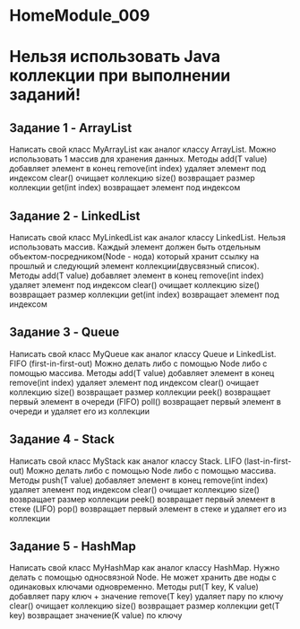 # HomeModule_009
# Нельзя использовать Java коллекции при выполнении заданий!
## Задание 1 - ArrayList
Написать свой класс MyArrayList как аналог классу ArrayList.
Можно использовать 1 массив для хранения данных.
Методы
add(T value) добавляет элемент в конец
remove(int index) удаляет элемент под индексом
clear() очищает коллекцию
size() возвращает размер коллекции
get(int index) возвращает элемент под индексом
## Задание 2 - LinkedList
Написать свой класс MyLinkedList как аналог классу LinkedList.
Нельзя использовать массив. Каждый элемент должен быть отдельным объектом-посредником(Node - нода) который хранит ссылку на прошлый и следующий элемент коллекции(двусвязный список).
Методы
add(T value) добавляет элемент в конец
remove(int index) удаляет элемент под индексом
clear() очищает коллекцию
size() возвращает размер коллекции
get(int index) возвращает элемент под индексом
## Задание 3 - Queue
Написать свой класс MyQueue как аналог классу Queue и LinkedList.
FIFO (first-in-first-out)
Можно делать либо с помощью Node либо с помощью массива. 
Методы
add(T value) добавляет элемент в конец
remove(int index) удаляет элемент под индексом
clear() очищает коллекцию
size() возвращает размер коллекции
peek() возвращает первый элемент в очереди (FIFO)
poll() возвращает первый элемент в очереди и удаляет его из коллекции
## Задание 4 - Stack
Написать свой класс MyStack как аналог классу Stack.
LIFO (last-in-first-out)
Можно делать либо с помощью Node либо с помощью массива. 
Методы
push(T value) добавляет элемент в конец
remove(int index) удаляет элемент под индексом
clear() очищает коллекцию
size() возвращает размер коллекции
peek() возвращает первый элемент в стеке (LIFO)
pop() возвращает первый элемент в стеке и удаляет его из коллекции
## Задание 5 - HashMap
Написать свой класс MyHashMap как аналог классу HashMap.
Нужно делать с помощью односвязной Node.
Не может хранить две ноды с одинаковых ключами одновременно.
Методы
put(T key, K value) добавляет пару ключ + значение 
remove(T key) удаляет пару по ключу
clear() очищает коллекцию
size() возвращает размер коллекции
get(T key) возвращает значение(K value) по ключу
